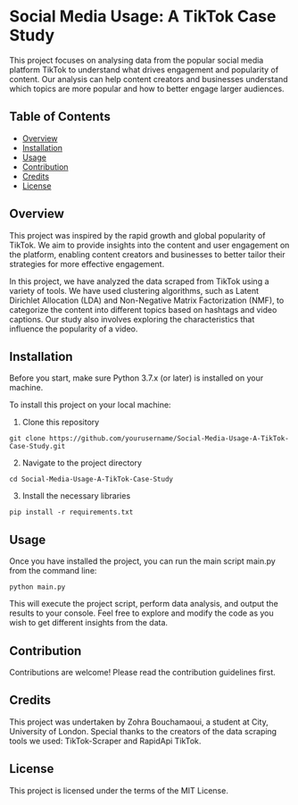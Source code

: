 # Social Media Usage: A TikTok Case Study

This project focuses on analysing data from the popular social media platform TikTok to understand what drives engagement and popularity of content. Our analysis can help content creators and businesses understand which topics are more popular and how to better engage larger audiences.

## Table of Contents
* [Overview](#Overview)
* [Installation](#Installation)
* [Usage](#Usage)
* [Contribution](#Contribution)
* [Credits](#Credits)
* [License](#License)

## Overview
This project was inspired by the rapid growth and global popularity of TikTok. We aim to provide insights into the content and user engagement on the platform, enabling content creators and businesses to better tailor their strategies for more effective engagement.

In this project, we have analyzed the data scraped from TikTok using a variety of tools. We have used clustering algorithms, such as Latent Dirichlet Allocation (LDA) and Non-Negative Matrix Factorization (NMF), to categorize the content into different topics based on hashtags and video captions. Our study also involves exploring the characteristics that influence the popularity of a video.

## Installation
Before you start, make sure Python 3.7.x (or later) is installed on your machine.

To install this project on your local machine:

1. Clone this repository

`git clone https://github.com/yourusername/Social-Media-Usage-A-TikTok-Case-Study.git`

2. Navigate to the project directory

`cd Social-Media-Usage-A-TikTok-Case-Study`

3. Install the necessary libraries

`pip install -r requirements.txt`

## Usage
Once you have installed the project, you can run the main script main.py from the command line:

`python main.py`

This will execute the project script, perform data analysis, and output the results to your console. Feel free to explore and modify the code as you wish to get different insights from the data.

## Contribution
Contributions are welcome! Please read the contribution guidelines first.

## Credits
This project was undertaken by Zohra Bouchamaoui, a student at City, University of London.
Special thanks to the creators of the data scraping tools we used: TikTok-Scraper and RapidApi TikTok.

## License
This project is licensed under the terms of the MIT License.
